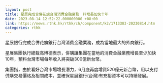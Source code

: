 ```yaml
---
layout: post
title: 星展完成合併花旗台灣消費金融業務　料增長加快十年
date: 2023-08-14 12:52:22.000000000 +08:00
link: https://news.rthk.hk/rthk/ch/component/k2/1713383-20230814.htm
categories: rthk
---
```


星展銀行完成合併花旗銀行台灣消費金融業務，成為當地最大的外商銀行。

星展集團執行總裁高博德表示，併購讓集團在當地的消費金融業務增長至少加快10年，預料台灣市場每年收入將突破300億新台幣。

集團指，由於看好台灣市場增長潛力，6月底再度增資520億元新台幣，用以支付併購交易價格及相關成本，並確保星展銀行(台灣)有充裕資本可以持續發展。
